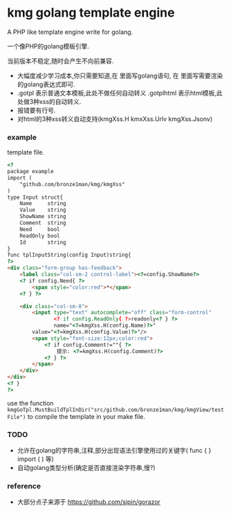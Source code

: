 kmg golang template engine
=================
A PHP like template engine write for golang.

一个像PHP的golang模板引擎.

当前版本不稳定,随时会产生不向前兼容.

* 大幅度减少学习成本,你只需要知道,在 <? ?> 里面写golang语句, 在 <?= ?> 里面写需要渲染的golang表达式即可.
* .gotpl 表示普通文本模板,此处不做任何自动转义 .gotplhtml 表示html模板,此处做3种xss的自动转义.
* 报错要有行号.
* 对html的3种xss转义自动支持(kmgXss.H kmxXss.Urlv kmgXss.Jsonv)

### example
template file.
```html
<?
package example
import (
    "github.com/bronze1man/kmg/kmgXss"
)
type Input struct{
	Name     string
	Value    string
	ShowName string
	Comment  string
	Need     bool
	ReadOnly bool
	Id       string
}
func tplInputString(config Input)string{
?>
<div class="form-group has-feedback">
    <label class="col-sm-2 control-label"><?=config.ShowName?>
    <? if config.Need{ ?>
        <span style="color:red">*</span>
    <? } ?>

    <div class="col-sm-8">
        <input type="text" autocomplete="off" class="form-control"
               <? if config.ReadOnly{ ?>readonly<? } ?>
               name="<?=kmgXss.H(config.Name)?>"
        value="<?=kmgXss.H(config.Value)?>"/>
        <span style="font-size:12px;color:red">
            <? if config.Comment!=""{ ?>
                提示: <?=kmgXss.H(config.Comment)?>
            <? } ?>
        </span>
    </div>
</div>
<? }
?>
```

use the function `kmgGoTpl.MustBuildTplInDir("src/github.com/bronze1man/kmg/kmgView/testFile")` to compile the template in your make file.


### TODO
* 允许在golang的字符串,注释,部分出现语法引擎使用过的关键字(<?= <? ?> func { } import ( ) 等)
* 自动golang类型分析(确定是否直接渲染字符串,慢?)

### reference
* 大部分点子来源于 https://github.com/sipin/gorazor
